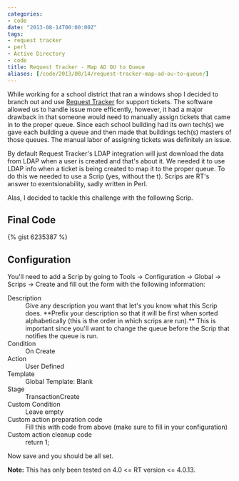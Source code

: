 ```yaml
---
categories:
- code
date: "2013-08-14T00:00:00Z"
tags:
- request tracker
- perl
- Active Directory
- code
title: Request Tracker - Map AD OU to Queue
aliases: [/code/2013/08/14/request-tracker-map-ad-ou-to-queue/]
---
```


While working for a school district that ran a windows shop I decided to branch out and use
[Request Tracker](http://www.bestpractical.com/rt/) for support tickets. The software allowed us to
handle issue more efficently, however, it had a major drawback in that someone would need to
manually assign tickets that came in to the proper queue. Since each school building had its own
tech(s) we gave each building a queue and then made that buildings tech(s) masters of those queues.
The manual labor of assigning tickets was definitely an issue.

By default Request Tracker's LDAP integration will just download the data from LDAP when a user is
created and that's about it. We needed it to use LDAP info when a ticket is being created to map it
to the proper queue. To do this we needed to use a Scrip (yes, without the t). Scrips are RT's
answer to exentsionability, sadly written in Perl.

Alas, I decided to tackle this challenge with the following Scrip.

## Final Code
{% gist 6235387 %}

## Configuration
You'll need to add a Scrip by going to Tools -> Configuration -> Global -> Scrips -> Create and fill
out the form with the following information:

<dl>
	<dt>Description</dt>
	<dd>
		Give any description you want that let's you know what this Scrip does. **Prefix your 
		description so that it will be first when sorted alphabetically (this is the order in which 
		scrips are run).** This is important since you'll want to change the queue before the Scrip 
		that notifies the queue is run.
	</dd>
	<dt>Condition</dt>
	<dd>On Create</dd>
	<dt>Action</dt>
	<dd>User Defined</dd>
	<dt>Template</dt>
	<dd>Global Template: Blank</dd>
	<dt>Stage</dt>
	<dd>TransactionCreate</dd>
	<dt>Custom Condition</dt>
	<dd>Leave empty</dd>
	<dt>Custom action preparation code</dt>
	<dd>Fill this with code from above (make sure to fill in your configuration)</dd>
	<dt>Custom action cleanup code</dt>
	<dd>return 1;</dd>
</dl>

Now save and you should be all set.

**Note:** This has only been tested on 4.0 <= RT version <= 4.0.13.

